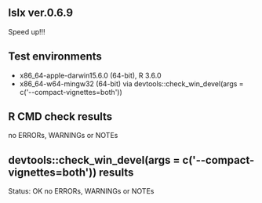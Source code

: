 ## lslx ver.0.6.9
Speed up!!!

## Test environments
* x86_64-apple-darwin15.6.0 (64-bit), R 3.6.0
* x86_64-w64-mingw32 (64-bit) via devtools::check_win_devel(args = c('--compact-vignettes=both'))

## R CMD check results
no ERRORs, WARNINGs or NOTEs

## devtools::check_win_devel(args = c('--compact-vignettes=both')) results
Status: OK
no ERRORs, WARNINGs or NOTEs
